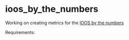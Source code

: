 # ioos_by_the_numbers
Working on creating metrics for the [IOOS by the numbers](https://ioos.noaa.gov/about/ioos-by-the-numbers/)

Requirements:
